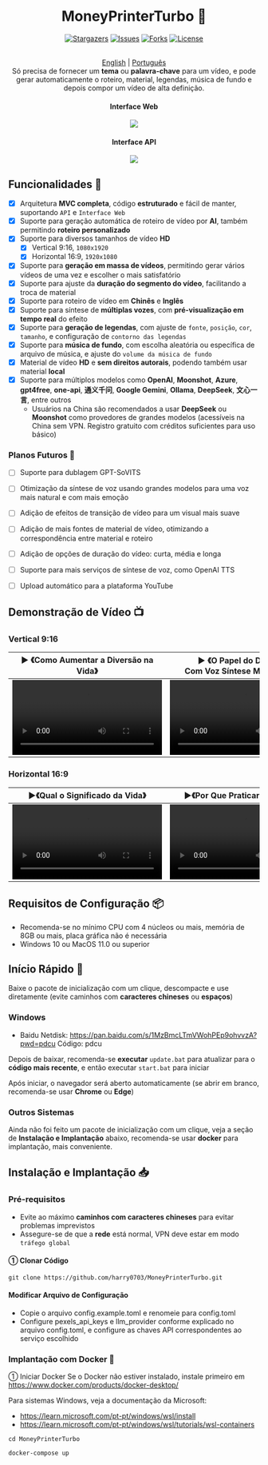 <div align="center">
<h1 align="center">MoneyPrinterTurbo 💸</h1>

<p align="center">
  <a href="https://github.com/harry0703/MoneyPrinterTurbo/stargazers"><img src="https://img.shields.io/github/stars/harry0703/MoneyPrinterTurbo.svg?style=for-the-badge" alt="Stargazers"></a>
  <a href="https://github.com/harry0703/MoneyPrinterTurbo/issues"><img src="https://img.shields.io/github/issues/harry0703/MoneyPrinterTurbo.svg?style=for-the-badge" alt="Issues"></a>
  <a href="https://github.com/harry0703/MoneyPrinterTurbo/network/members"><img src="https://img.shields.io/github/forks/harry0703/MoneyPrinterTurbo.svg?style=for-the-badge" alt="Forks"></a>
  <a href="https://github.com/harry0703/MoneyPrinterTurbo/blob/main/LICENSE"><img src="https://img.shields.io/github/license/harry0703/MoneyPrinterTurbo.svg?style=for-the-badge" alt="License"></a>
</p>
<br>
 <a href="README-en.md">English</a> | <a href="README-pt.md">Português</a></h3>
<br>
Só precisa de fornecer um <b>tema</b> ou <b>palavra-chave</b> para um vídeo, e pode gerar automaticamente o roteiro, material, legendas, música de fundo e depois compor um vídeo de alta definição.
<br>

<h4>Interface Web</h4>

![](docs/webui.jpg)

<h4>Interface API</h4>

![](docs/api.jpg)

</div>



## Funcionalidades 🎯

- [x] Arquitetura **MVC completa**, código **estruturado** e fácil de manter, suportando `API` e `Interface Web`
- [x] Suporte para geração automática de roteiro de vídeo por **AI**, também permitindo **roteiro personalizado**
- [x] Suporte para diversos tamanhos de vídeo **HD**
    - [x] Vertical 9:16, `1080x1920`
    - [x] Horizontal 16:9, `1920x1080`
- [x] Suporte para **geração em massa de vídeos**, permitindo gerar vários vídeos de uma vez e escolher o mais satisfatório
- [x] Suporte para ajuste da **duração do segmento do vídeo**, facilitando a troca de material
- [x] Suporte para roteiro de vídeo em **Chinês** e **Inglês**
- [x] Suporte para síntese de **múltiplas vozes**, com **pré-visualização em tempo real** do efeito
- [x] Suporte para **geração de legendas**, com ajuste de `fonte`, `posição`, `cor`, `tamanho`, e configuração de `contorno das legendas`
- [x] Suporte para **música de fundo**, com escolha aleatória ou específica de arquivo de música, e ajuste do `volume da música de fundo`
- [x] Material de vídeo **HD** e **sem direitos autorais**, podendo também usar material **local**
- [x] Suporte para múltiplos modelos como **OpenAI**, **Moonshot**, **Azure**, **gpt4free**, **one-api**, **通义千问**, **Google Gemini**, **Ollama**, **DeepSeek**, **文心一言**, entre outros
    - Usuários na China são recomendados a usar **DeepSeek** ou **Moonshot** como provedores de grandes modelos (acessíveis na China sem VPN. Registro gratuito com créditos suficientes para uso básico)

### Planos Futuros 📅

- [ ] Suporte para dublagem GPT-SoVITS
- [ ] Otimização da síntese de voz usando grandes modelos para uma voz mais natural e com mais emoção
- [ ] Adição de efeitos de transição de vídeo para um visual mais suave
- [ ] Adição de mais fontes de material de vídeo, otimizando a correspondência entre material e roteiro
- [ ] Adição de opções de duração do vídeo: curta, média e longa
- [ ] Suporte para mais serviços de síntese de voz, como OpenAI TTS
- [ ] Upload automático para a plataforma YouTube



## Demonstração de Vídeo 📺

### Vertical 9:16

<table>
<thead>
<tr>
<th align="center"><g-emoji class="g-emoji" alias="arrow_forward">▶️</g-emoji> 《Como Aumentar a Diversão na Vida》</th>
<th align="center"><g-emoji class="g-emoji" alias="arrow_forward">▶️</g-emoji> 《O Papel do Dinheiro》<br>Com Voz Síntese Mais Realista</th>
<th align="center"><g-emoji class="g-emoji" alias="arrow_forward">▶️</g-emoji> 《Qual o Significado da Vida》</th>
</tr>
</thead>
<tbody>
<tr>
<td align="center"><video src="https://github.com/harry0703/MoneyPrinterTurbo/assets/4928832/a84d33d5-27a2-4aba-8fd0-9fb2bd91c6a6"></video></td>
<td align="center"><video src="https://github.com/harry0703/MoneyPrinterTurbo/assets/4928832/af2f3b0b-002e-49fe-b161-18ba91c055e8"></video></td>
<td align="center"><video src="https://github.com/harry0703/MoneyPrinterTurbo/assets/4928832/112c9564-d52b-4472-99ad-970b75f66476"></video></td>
</tr>
</tbody>
</table>

### Horizontal 16:9

<table>
<thead>
<tr>
<th align="center"><g-emoji class="g-emoji" alias="arrow_forward">▶️</g-emoji>《Qual o Significado da Vida》</th>
<th align="center"><g-emoji class="g-emoji" alias="arrow_forward">▶️</g-emoji>《Por Que Praticar Exercícios》</th>
</tr>
</thead>
<tbody>
<tr>
<td align="center"><video src="https://github.com/harry0703/MoneyPrinterTurbo/assets/4928832/346ebb15-c55f-47a9-a653-114f08bb8073"></video></td>
<td align="center"><video src="https://github.com/harry0703/MoneyPrinterTurbo/assets/4928832/271f2fae-8283-44a0-8aa0-0ed8f9a6fa87"></video></td>
</tr>
</tbody>
</table>

## Requisitos de Configuração 📦

- Recomenda-se no mínimo CPU com 4 núcleos ou mais, memória de 8GB ou mais, placa gráfica não é necessária
- Windows 10 ou MacOS 11.0 ou superior

## Início Rápido 🚀

Baixe o pacote de inicialização com um clique, descompacte e use diretamente (evite caminhos com **caracteres chineses** ou **espaços**)

### Windows

- Baidu Netdisk: https://pan.baidu.com/s/1MzBmcLTmVWohPEp9ohvvzA?pwd=pdcu Código: pdcu

Depois de baixar, recomenda-se **executar** `update.bat` para atualizar para o **código mais recente**, e então executar `start.bat` para iniciar

Após iniciar, o navegador será aberto automaticamente (se abrir em branco, recomenda-se usar **Chrome** ou **Edge**)

### Outros Sistemas

Ainda não foi feito um pacote de inicialização com um clique, veja a seção de **Instalação e Implantação** abaixo, recomenda-se usar **docker** para implantação, mais conveniente.

## Instalação e Implantação 📥

### Pré-requisitos

- Evite ao máximo **caminhos com caracteres chineses** para evitar problemas imprevistos
- Assegure-se de que a **rede** está normal, VPN deve estar em modo `tráfego global`

#### ① Clonar Código

```shell
git clone https://github.com/harry0703/MoneyPrinterTurbo.git
```

#### Modificar Arquivo de Configuração

- Copie o arquivo config.example.toml e renomeie para config.toml
- Configure pexels_api_keys e llm_provider conforme explicado no arquivo config.toml, e configure as chaves API correspondentes ao serviço escolhido

  
### Implantação com Docker 🐳

① Iniciar Docker
Se o Docker não estiver instalado, instale primeiro em https://www.docker.com/products/docker-desktop/

Para sistemas Windows, veja a documentação da Microsoft:

- https://learn.microsoft.com/pt-pt/windows/wsl/install
- https://learn.microsoft.com/pt-pt/windows/wsl/tutorials/wsl-containers



```shell
cd MoneyPrinterTurbo

docker-compose up
```
